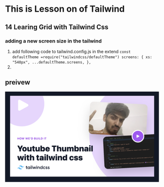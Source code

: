 # This is Lesson on of Tailwind

## 14 Learing Grid with Tailwind Css

### adding a new screen size in the tailwind

1. add following code to tailwind.config.js in the extend
   `const defaultTheme =require("tailwindcss/defaultTheme")
screens: {
xs: "540px",
...defaultTheme.screens,
},
`
2.

## preivew

![alt text](preview.png)
